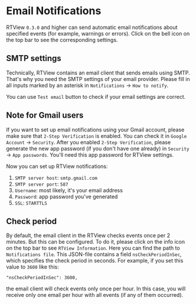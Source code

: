 # Email Notifications

RTView `0.3.0` and higher can send automatic email notifications about specified events (for example, warnings or errors). Click on the bell icon on the top bar to see the corresponding settings.

## SMTP settings

Technically, RTView contains an email client that sends emails using SMTP. That's why you need the SMTP settings of your email provider. Please fill in all inputs marked by an asterisk in `Notifications` -> `How to notify`.

You can use `Test email` button to check if your email settings are correct.

## Note for Gmail users

If you want to set up email notifications using your Gmail account, please make sure that `2-Step Verification` is enabled. You can check it in `Google Account` -> `Security`. After you enabled `2-Step Verification`, please generate the new app password (if you don't have one already) in `Security` -> `App passwords`. You'll need this app password for RTView settings.

Now you can set up RTView notifications:

1. `SMTP server host`: `smtp.gmail.com`
2. `SMTP server port`: `587`
3. `Username`: most likely, it's your email address
4. `Password`: app password you've generated
5. `SSL`: `STARTTLS`

## Check period

By default, the email client in the RTView checks events once per 2 minutes. But this can be configured. To do it, please click on the info icon on the top bar to see `RTView Information`. Here you can find the path to `Notifications file`. This JSON-file contains a field `nsCheckPeriodInSec`, which specifies the check period in seconds. For example, if you set this value to `3600` like this:

```
"nsCheckPeriodInSec": 3600,
```

the email client will check events only once per hour. In this case, you will receive only one email per hour with all events (if any of them occurred).
